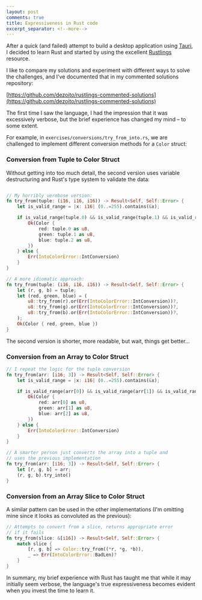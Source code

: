 ```yaml
---
layout: post
comments: true
title: Expressiveness in Rust code
excerpt_separator: <!--more-->
---
```


After a quick (and failed) attempt to build a desktop application using [Tauri](https://tauri.app/), I decided to learn Rust and started by using the excellent [Rustlings](https://github.com/rust-lang/rustlings) resource.

<!--more-->

I like to compare my solutions and experiment with different ways to solve the challenges, and I've documented that in my commented solutions repository:

[https://github.com/dezoito/rustlings-commented-solutions](https://github.com/dezoito/rustlings-commented-solutions)

The first time I saw the language, I had the impression that it was excessively verbose, but the brief experience has changed my mind – to some extent.

For example, in `exercises/conversions/try_from_into.rs`, we are challenged to implement different conversion methods for a `Color` struct:

### Conversion from Tuple to Color Struct

Without getting into too much detail, the second version uses variable destructuring and Rust's type system to validate the data:

```rust

// My horribly verobose version:
fn try_from(tuple: (i16, i16, i16)) -> Result<Self, Self::Error> {
    let is_valid_range = |x: i16| (0..=255).contains(&x);

    if is_valid_range(tuple.0) && is_valid_range(tuple.1) && is_valid_range(tuple.2) {
        Ok(Color {
            red: tuple.0 as u8,
            green: tuple.1 as u8,
            blue: tuple.2 as u8,
        })
    } else {
        Err(IntoColorError::IntConversion)
    }
}
```

```rust
// A more idiomatic approach:
fn try_from(tuple: (i16, i16, i16)) -> Result<Self, Self::Error> {
    let (r, g, b) = tuple;
    let (red, green, blue) = (
        u8::try_from(r).or(Err(IntoColorError::IntConversion))?,
        u8::try_from(g).or(Err(IntoColorError::IntConversion))?,
        u8::try_from(b).or(Err(IntoColorError::IntConversion))?,
    );
    Ok(Color { red, green, blue })
}
```

The second version is shorter, more readable, but wait, things get better...

### Conversion from an Array to Color Struct

```rust
// I repeat the logic for the tuple conversion
fn try_from(arr: [i16; 3]) -> Result<Self, Self::Error> {
    let is_valid_range = |x: i16| (0..=255).contains(&x);

    if is_valid_range(arr[0]) && is_valid_range(arr[1]) && is_valid_range(arr[2]) {
        Ok(Color {
            red: arr[0] as u8,
            green: arr[1] as u8,
            blue: arr[2] as u8,
        })
    } else {
        Err(IntoColorError::IntConversion)
    }
}

```

```rust
// A smarter person just converts the array into a tuple and
// uses the previous implementation
fn try_from(arr: [i16; 3]) -> Result<Self, Self::Error> {
    let [r, g, b] = arr;
    (r, g, b).try_into()
}

```

### Conversion from an Array Slice to Color Struct

A similar pattern can be used in the other implementations (I'm omitting mine since it looks as convoluted as the previous):

```rust
// Attempts to convert from a slice, returns appropriate error
// if it fails
fn try_from(slice: &[i16]) -> Result<Self, Self::Error> {
    match slice {
        [r, g, b] => Color::try_from((*r, *g, *b)),
        _ => Err(IntoColorError::BadLen)?
    }
}

```

In summary, my brief experience with Rust has taught me that while it may initially seem verbose, the language's true expressiveness becomes evident when you invest the time to learn it.
